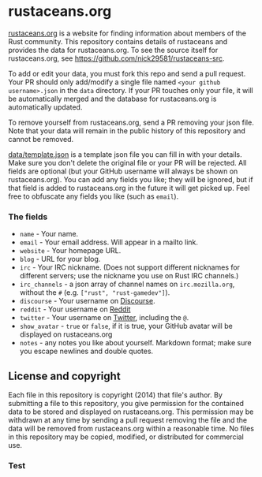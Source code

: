 rustaceans.org
==============

[rustaceans.org](http://www.rustaceans.org) is a website for finding information
about members of the Rust community. This repository contains details of
rustaceans and provides the data for rustaceans.org. To see the source itself
for rustaceans.org, see https://github.com/nick29581/rustaceans-src.

To add or edit your data, you must fork this repo and send a pull request. Your
PR should only add/modify a single file named `<your github username>.json` in
the `data` directory. If your PR touches only your file, it will be
automatically merged and the database for rustaceans.org is automatically
updated.

To remove yourself from rustaceans.org, send a PR removing your json file. Note
that your data will remain in the public history of this repository and cannot
be removed.

[data/template.json](https://github.com/nick29581/rustaceans.org/blob/master/data/template.json)
is a template json file you can fill in with your details. Make sure you don't
delete the original file or your PR will be rejected. All fields are optional
(but your GitHub username will always be shown on rustaceans.org). You can add
any fields you like; they will be ignored, but if that field is added to
rustaceans.org in the future it will get picked up. Feel free to obfuscate any
fields you like (such as `email`).

### The fields

* `name` - Your name.
* `email` - Your email address. Will appear in a mailto link.
* `website` - Your homepage URL.
* `blog` - URL for your blog.
* `irc` - Your IRC nickname.  (Does not support different nicknames for
  different servers; use the nickname you use on Rust IRC channels.)
* `irc_channels` - a json array of channel names on `irc.mozilla.org`, without
  the `#` (e.g. `["rust", "rust-gamedev"]`).
* `discourse` - Your username on [Discourse](https://internals.rust-lang.org/).
* `reddit` - Your username on [Reddit](https://www.reddit.com/r/rust/)
* `twitter` - Your username on [Twitter](https://twitter.com/), including the
  `@`.
* `show_avatar` - `true` or `false`, if it is true, your GitHub avatar will be
  displayed on rustaceans.org
* `notes` - any notes you like about yourself. Markdown format; make sure you
  escape newlines and double quotes.

## License and copyright

Each file in this repository is copyright (2014) that file's author. By
submitting a file to this repository, you give permission for the contained data
to be stored and displayed on rustaceans.org. This permission may be withdrawn
at any time by sending a pull request removing the file and the data will be
removed from rustaceans.org within a reasonable time. No files in this
repository may be copied, modified, or distributed for commercial use.

### Test

